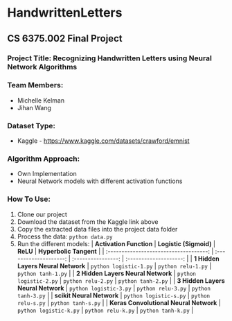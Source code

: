 # HandwrittenLetters
## CS 6375.002 Final Project
### Project Title: Recognizing Handwritten Letters using Neural Network Algorithms
### Team Members:
- Michelle Kelman
- Jihan Wang
### Dataset Type: 
- Kaggle - https://www.kaggle.com/datasets/crawford/emnist
### Algorithm Approach:
- Own Implementation
- Neural Network models with different activation functions
### How To Use:
1. Clone our project
2. Download the dataset from the Kaggle link above
3. Copy the extracted data files into the project data folder
4. Process the data: `python data.py`
5. Run the different models:
| **Activation Function**                | **Logistic (Sigmoid)** | **ReLU**           | **Hyperbolic Tangent** |
| :------------------------------------: | :--------------------: | :----------------: | :--------------------: |
| **1 Hidden Layers Neural Network**     | `python logistic-1.py` | `python relu-1.py` | `python tanh-1.py`     |
| **2 Hidden Layers Neural Network**     | `python logistic-2.py` | `python relu-2.py` | `python tanh-2.py`     |
| **3 Hidden Layers Neural Network**     | `python logistic-3.py` | `python relu-3.py` | `python tanh-3.py`     |
| **scikit Neural Network**              | `python logistic-s.py` | `python relu-s.py` | `python tanh-s.py`     |
| **Keras Convolutional Neural Network** | `python logistic-k.py` | `python relu-k.py` | `python tanh-k.py`     |